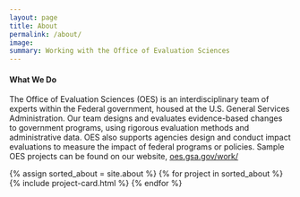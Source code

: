 ```yaml
---
layout: page
title: About
permalink: /about/
image:
summary: Working with the Office of Evaluation Sciences
---
```

<h4>What We Do</h4>
<p>The Office of Evaluation Sciences (OES) is an interdisciplinary team of experts within the Federal government, housed at the U.S. General Services Administration. Our team designs and evaluates evidence-based changes to government programs, using rigorous evaluation methods and administrative data. OES also supports agencies design and conduct impact evaluations to measure the impact of federal programs or policies. Sample OES projects can be found on our website, <a href="https://oes.gsa.gov/work/">oes.gsa.gov/work/</a></p>


<div class="margin-top-4">
  <div class="grid-row grid-gap">
    {% assign sorted_about = site.about %}
    {% for project in sorted_about %}
      {% include project-card.html %}
    {% endfor %}
  </div>
</div>
